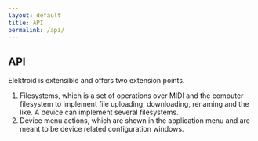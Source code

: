 ```yaml
---
layout: default
title: API
permalink: /api/
---
```


## API

Elektroid is extensible and offers two extension points.

1. Filesystems, which is a set of operations over MIDI and the computer filesystem to implement file uploading, downloading, renaming and the like. A device can implement several filesystems.
2. Device menu actions, which are shown in the application menu and are meant to be device related configuration windows.
